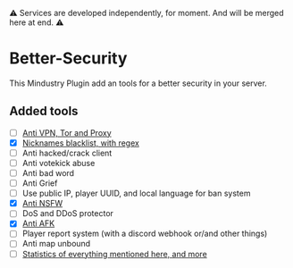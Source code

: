 ⚠️ Services are developed independently, for moment. And will be merged here at end. ⚠️

# Better-Security
This Mindustry Plugin add an tools for a better security in your server.

## Added tools
- [ ] [Anti VPN, Tor and Proxy](https://github.com/xpdustry/Anti-VPN-Service)
- [x] [Nicknames blacklist, with regex](https://github.com/xpdustry/Simple-Blacklist)
- [ ] Anti hacked/crack client
- [ ] Anti votekick abuse
- [ ] Anti bad word
- [ ] Anti Grief
- [ ] Use public IP, player UUID, and local language for ban system
- [x] [Anti NSFW](https://github.com/xpdustry/nohorny)
- [ ] DoS and DDoS protector
- [x] [Anti AFK](https://github.com/xpdustry/AfkPlugin)
- [ ] Player report system (with a discord webhook or/and other things)
- [ ] Anti map unbound
- [ ] [Statistics of everything mentioned here, and more](https://github.com/xpdustry/Better-statistics)
